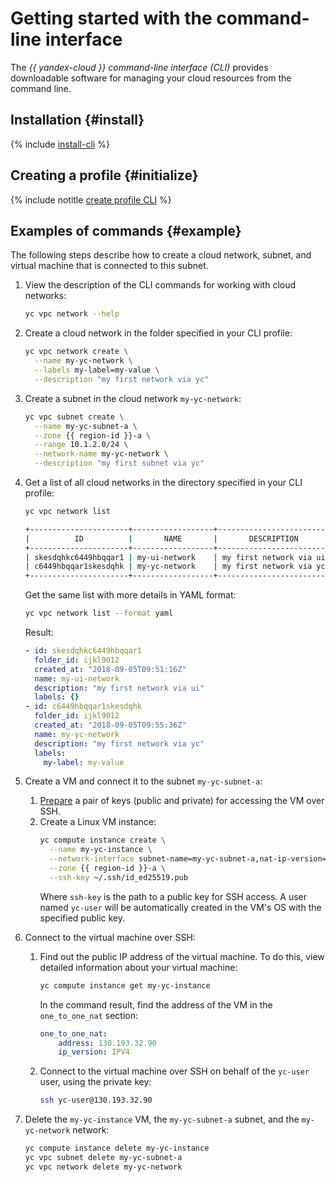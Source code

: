 # Getting started with the command-line interface


The _{{ yandex-cloud }} command-line interface (CLI)_ provides downloadable software for managing your cloud resources from the command line.


## Installation {#install}

{% include [install-cli](../_includes/cli/install-cli.md) %}

## Creating a profile {#initialize}

{% include notitle [create profile CLI](../_includes/cli/create-profile.md) %}


## Examples of commands {#example}

The following steps describe how to create a cloud network, subnet, and virtual machine that is connected to this subnet.

1. View the description of the CLI commands for working with cloud networks:
   ```bash
   yc vpc network --help
   ```
1. Create a cloud network in the folder specified in your CLI profile:
   ```bash
   yc vpc network create \
     --name my-yc-network \
     --labels my-label=my-value \
     --description "my first network via yc"
   ```
1. Create a subnet in the cloud network `my-yc-network`:
   ```bash
   yc vpc subnet create \
     --name my-yc-subnet-a \
     --zone {{ region-id }}-a \
     --range 10.1.2.0/24 \
     --network-name my-yc-network \
     --description "my first subnet via yc"
   ```
1. Get a list of all cloud networks in the directory specified in your CLI profile:
   ```bash
   yc vpc network list

   +----------------------+------------------+-------------------------+
   |          ID          |       NAME       |       DESCRIPTION       |
   +----------------------+------------------+-------------------------+
   | skesdqhkc6449hbqqar1 | my-ui-network    | my first network via ui |
   | c6449hbqqar1skesdqhk | my-yc-network    | my first network via yc |
   +----------------------+------------------+-------------------------+
   ```
   Get the same list with more details in YAML format:
   ```bash
   yc vpc network list --format yaml
   ```

   Result:

   ```yaml
   - id: skesdqhkc6449hbqqar1
     folder_id: ijkl9012
     created_at: "2018-09-05T09:51:16Z"
     name: my-ui-network
     description: "my first network via ui"
     labels: {}
   - id: c6449hbqqar1skesdqhk
     folder_id: ijkl9012
     created_at: "2018-09-05T09:55:36Z"
     name: my-yc-network
     description: "my first network via yc"
     labels:
       my-label: my-value
   ```
1. Create a VM and connect it to the subnet `my-yc-subnet-a`:
   1. [Prepare](../compute/operations/vm-connect/ssh.md#creating-ssh-keys) a pair of keys (public and private) for accessing the VM over SSH.
   1. Create a Linux VM instance:
      ```bash
      yc compute instance create \
        --name my-yc-instance \
        --network-interface subnet-name=my-yc-subnet-a,nat-ip-version=ipv4 \
        --zone {{ region-id }}-a \
        --ssh-key ~/.ssh/id_ed25519.pub
      ```
      Where `ssh-key` is the path to a public key for SSH access. A user named `yc-user` will be automatically created in the VM's OS with the specified public key.
1. Connect to the virtual machine over SSH:
   1. Find out the public IP address of the virtual machine. To do this, view detailed information about your virtual machine:
      ```bash
      yc compute instance get my-yc-instance
      ```
      In the command result, find the address of the VM in the `one_to_one_nat` section:

      
      ```yaml
      one_to_one_nat:
          address: 130.193.32.90
          ip_version: IPV4
      ```


      
   1. Connect to the virtual machine over SSH on behalf of the `yc-user` user, using the private key:

      
      ```bash
      ssh yc-user@130.193.32.90
      ```



1. Delete the `my-yc-instance` VM, the `my-yc-subnet-a` subnet, and the `my-yc-network` network:
   ```bash
   yc compute instance delete my-yc-instance
   yc vpc subnet delete my-yc-subnet-a
   yc vpc network delete my-yc-network
   ```
